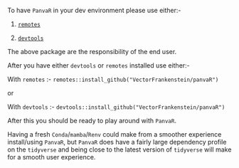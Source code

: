 To have `PanvaR` in your dev environment please use either:-

1. [`remotes`](https://cran.r-project.org/web/packages/remotes/index.html)

2. [`devtools`](https://cran.r-project.org/web/packages/devtools/index.html)

The above package are the responsibility of the end user.

After you have either `devtools` or `remotes` installed use either:-

With `remotes` :- `remotes::install_github("VectorFrankenstein/panvaR")`

or

With `devtools` :- `devtools::install_github("VectorFrankenstein/panvaR")`

After this you should be ready to play around with `PanvaR`.

Having a fresh `Conda`/`mamba`/`Renv` could make from a smoother experience install/using `PanvaR`, but `PanvaR` does have a fairly large dependency profile on the `tidyverse` and being close to the latest version of `tidyverse` will make for a smooth user experience.